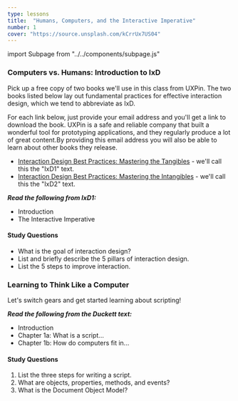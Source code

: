 ```yaml
---
type: lessons
title:  "Humans, Computers, and the Interactive Imperative"
number: 1
cover: "https://source.unsplash.com/kCrrUx7US04"
---
```

import Subpage from "../../components/subpage.js"

<Subpage slug="intro-to-ixd">

### Computers vs. Humans: Introduction to IxD

Pick up a free copy of two books we'll use in this class from UXPin. The two books listed below lay out fundamental practices for effective interaction design, which we tend to abbreviate as IxD.

For each link below, just provide your email address and you'll get a link to download the book. UXPin is a safe and reliable company that built a wonderful tool for prototyping applications, and they regularly produce a lot of great content.By providing this email address you will also be able to learn about other books they release.

* [Interaction Design Best Practices: Mastering the Tangibles][ixd1] - we'll call this the "IxD1" text.
* [Interaction Design Best Practices: Mastering the Intangibles][ixd2] - we'll call this the "IxD2" text.

***Read the following from IxD1:***

* Introduction
* The Interactive Imperative

#### Study Questions

* What is the goal of interaction design?
* List and briefly describe the 5 pillars of interaction design.
* List the 5 steps to improve interaction.

</Subpage>
<Subpage slug="think-like-a-computer">

### Learning to Think Like a Computer

Let's switch gears and get started learning about scripting!

***Read the following from the Duckett text:***

* Introduction
* Chapter 1a: What is a script...
* Chapter 1b: How do computers fit in...

#### Study Questions

1. List the three steps for writing a script.
2. What are objects, properties, methods, and events?
3. What is the Document Object Model?

</Subpage>

[ixd1]: http://www.uxpin.com/interaction-design-best-practices-tangibles.html
[ixd2]: http://www.uxpin.com/interaction-design-best-practices-intangibles.html
